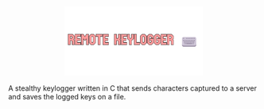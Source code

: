 <p align="center">
  <img src="https://github.com/Nizar1999/Remote-Keylogger/blob/master/screenshots/Banner.png" width = 55%; height=55% />
</p>

A stealthy keylogger written in C that sends characters captured to a server and saves the logged keys on a file.

